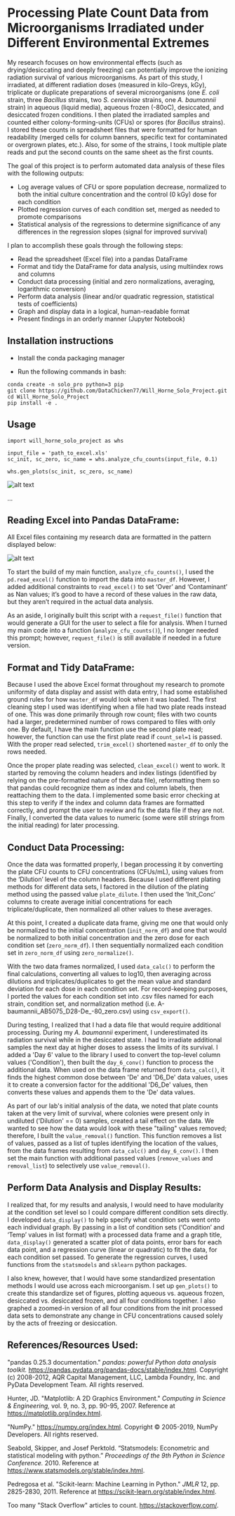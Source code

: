 # Processing Plate Count Data from Microorganisms Irradiated under Different Environmental Extremes

My research focuses on how environmental effects (such as drying/desiccating and deeply freezing) can potentially improve the ionizing radiation survival of various microorganisms.  As part of this study, I irradiated, at different radiation doses (measured in kilo-Greys, kGy), triplicate or duplicate preparations of several microorganisms (one *E. coli* strain, three *Bacillus* strains, two *S. cerevisiae* strains, one *A. baumannii* strain) in aqueous (liquid media), aqueous frozen (-80oC), desiccated, and desiccated frozen conditions.  I then plated the irradiated samples and counted either colony-forming-units (CFUs) or spores (for *Bacillus* strains).  I stored these counts in spreadsheet files that were formatted for human readability (merged cells for column banners, specific text for contaminated or overgrown plates, etc.).  Also, for some of the strains, I took multiple plate reads and put the second counts on the same sheet as the first counts.

The goal of this project is to perform automated data analysis of these files with the following outputs:
* Log average values of CFU or spore population decrease, normalized to both the initial culture concentration and the control (0 kGy) dose for each condition
* Plotted regression curves of each condition set, merged as needed to promote comparisons
* Statistical analysis of the regressions to determine significance of any differences in the regression slopes (signal for improved survival)

I plan to accomplish these goals through the following steps:
* Read the spreadsheet (Excel file) into a pandas DataFrame
* Format and tidy the DataFrame for data analysis, using multiindex rows and columns
* Conduct data processing (initial and zero normalizations, averaging, logarithmic conversion)
* Perform data analysis (linear and/or quadratic regression, statistical tests of coefficients)
* Graph and display data in a logical, human-readable format
* Present findings in an orderly manner (Jupyter Notebook)

## Installation instructions

+ Install the conda packaging manager

+ Run the following commands in bash:

```
conda create -n solo_pro python=3 pip
git clone https://github.com/DataChicken77/Will_Horne_Solo_Project.git
cd Will_Horne_Solo_Project
pip install -e .
```


## Usage


```
import will_horne_solo_project as whs

input_file = 'path_to_excel.xls'
sc_init, sc_zero, sc_name = whs.analyze_cfu_counts(input_file, 0.1)

whs.gen_plots(sc_init, sc_zero, sc_name)
```

![alt text](https://github.com/DataChicken77/Will_Horne_Solo_Project/blob/master/notebooks/graphs/Effects_of_Freezing_on_S._cerevisiae_EXF-6761_IR_Survival.png "Output Graph Example")

...

## Reading Excel into Pandas DataFrame:

All Excel files containing my research data are formatted in the pattern displayed below:

![alt text](https://github.com/DataChicken77/Will_Horne_Solo_Project/blob/master/IR_Datasets/data_file_example.JPG "Data File Example")

To start the build of my main function, `analyze_cfu_counts()`, I used the `pd.read_excel()` function to import the data into `master_df`.  However, I added additional constraints to `read_excel()` to set ‘Over’ and ‘Contaminant’ as Nan values; it’s good to have a record of these values in the raw data, but they aren’t required in the actual data analysis.

As an aside, I originally built this script with a `request_file()` function that would generate a GUI for the user to select a file for analysis.  When I turned my main code into a function (`analyze_cfu_counts()`), I no longer needed this prompt; however, `request_file()` is still available if needed in a future version.

## Format and Tidy DataFrame:

Because I used the above Excel format throughout my research to promote uniformity of data display and assist with data entry, I had some established ground rules for how `master_df` would look when it was loaded.  The first cleaning step I used was identifying when a file had two plate reads instead of one.  This was done primarily through row count; files with two counts had a larger, predetermined number of rows compared to files with only one.  By default, I have the main function use the second plate read; however, the function can use the first plate read if `count_sel=1` is passed.  With the proper read selected, `trim_excel()` shortened `master_df` to only the rows needed.

Once the proper plate reading was selected, `clean_excel()` went to work.  It started by removing the column headers and index listings (identified by relying on the pre-formatted nature of the data file), reformatting them so that pandas could recognize them as index and column labels, then reattaching them to the data.  I implemented some basic error checking at this step to verify if the index and column data frames are formatted correctly, and prompt the user to review and fix the data file if they are not.  Finally, I converted the data values to numeric (some were still strings from the initial reading) for later processing.

## Conduct Data Processing:

Once the data was formatted properly, I began processing it by converting the plate CFU counts to CFU concentrations (CFUs/mL), using values from the ‘Dilution’ level of the column headers.  Because I used different plating methods for different data sets, I factored in the dilution of the plating method using the passed value `plate_dilute`.  I then used the ‘Init_Conc’ columns to create average initial concentrations for each triplicate/duplicate, then normalized all other values to these averages.

At this point, I created a duplicate data frame, giving me one that would only be normalized to the initial concentration (`init_norm_df`) and one that would be normalized to both initial concentration and the zero dose for each condition set (`zero_norm_df`).  I then sequentially normalized each condition set in `zero_norm_df` using `zero_normalize()`.

With the two data frames normalized, I used `data_calc()` to perform the final calculations, converting all values to log10, then averaging across dilutions and triplicates/duplicates to get the mean value and standard deviation for each dose in each condition set.  For record-keeping purposes, I ported the values for each condition set into .csv files named for each strain, condition set, and normalization method (i.e. A-baumannii_AB5075_D28-De_-80_zero.csv) using `csv_export()`.

During testing, I realized that I had a data file that would require additional processing.  During my *A. baumannii* experiment, I underestimated its radiation survival while in the desiccated state.  I had to irradiate additional samples the next day at higher doses to assess the limits of its survival.  I added a 'Day 6' value to the library I used to convert the top-level column values ('Condition'), then built the `day_6_conv()` function to process the additional data.  When used on the data frame returned from `data_calc()`, it finds the highest common dose between 'De' and 'D6_De' data values, uses it to create a conversion factor for the additional 'D6_De' values, then converts these values and appends them to the 'De' data values.

As part of our lab's initial analysis of the data, we noted that plate counts taken at the very limit of survival, where colonies were present only in undiluted ('Dilution' == 0) samples, created a tail effect on the data.  We wanted to see how the data would look with these "tailing" values removed; therefore, I built the `value_removal()` function.  This function removes a list of values, passed as a list of tuples identifying the location of the values, from the data frames resulting from `data_calc()` and `day_6_conv()`.  I then set the main function with additional passed values (`remove_values` and `removal_list`) to selectively use `value_removal()`.

## Perform Data Analysis and Display Results:

I realized that, for my results and analysis, I would need to have modularity at the condition set level so I could compare different condition sets directly.  I developed `data_display()` to help specify what condition sets went onto each individual graph.  By passing in a list of condition sets (‘Condition’ and ‘Temp’ values in list format) with a processed data frame and a graph title, `data_display()` generated a scatter plot of data points, error bars for each data point, and a regression curve (linear or quadratic) to fit the data, for each condition set passed.  To generate the regression curves, I used functions from the `statsmodels` and `sklearn` python packages.

I also knew, however, that I would have some standardized presentation methods I would use across each microorganism.  I set up `gen_plots()` to create this standardize set of figures, plotting aqueous vs. aqueous frozen, desiccated vs. desiccated frozen, and all four conditions together.  I also graphed a zoomed-in version of all four conditions from the init processed data sets to demonstrate any change in CFU concentrations caused solely by the acts of freezing or desiccation.

## References/Resources Used:

"pandas 0.25.3 documentation." *pandas: powerful Python data analysis toolkit.* https://pandas.pydata.org/pandas-docs/stable/index.html. Copyright (c) 2008-2012, AQR Capital Management, LLC, Lambda Foundry, Inc. and PyData Development Team. All rights reserved.

Hunter, JD. "Matplotlib: A 2D Graphics Environment." *Computing in Science & Engineering,* vol. 9, no. 3, pp. 90-95, 2007.  Reference at https://matplotlib.org/index.html.

"NumPy."  https://numpy.org/index.html.  Copyright © 2005-2019, NumPy Developers.  All rights reserved.

Seabold, Skipper, and Josef Perktold. “Statsmodels: Econometric and statistical modeling with python.” *Proceedings of the 9th Python in Science Conference.* 2010.  Reference at https://www.statsmodels.org/stable/index.html.

Pedregosa et al. "Scikit-learn: Machine Learning in Python." *JMLR* 12, pp. 2825-2830, 2011.  Reference at https://scikit-learn.org/stable/index.html.

Too many "Stack Overflow" articles to count.  https://stackoverflow.com/.
